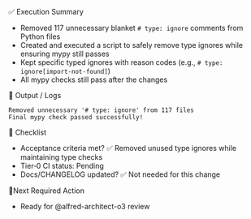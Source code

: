 ✅ Execution Summary

* Removed 117 unnecessary blanket `# type: ignore` comments from Python files
* Created and executed a script to safely remove type ignores while ensuring mypy still passes
* Kept specific typed ignores with reason codes (e.g., `# type: ignore[import-not-found]`)
* All mypy checks still pass after the changes

🧪 Output / Logs
```console
Removed unnecessary '# type: ignore' from 117 files
Final mypy check passed successfully!
```

🧾 Checklist
- Acceptance criteria met? ✅ Removed unused type ignores while maintaining type checks
- Tier‑0 CI status: Pending
- Docs/CHANGELOG updated? ✅ Not needed for this change

📍Next Required Action
- Ready for @alfred-architect-o3 review
